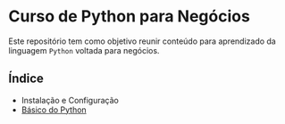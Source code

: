 # Curso de Python para Negócios

Este repositório tem como objetivo reunir conteúdo para aprendizado da linguagem `Python` voltada para negócios.

## Índice

* Instalação e Configuração
* [Básico do Python](/basico-python.md)
